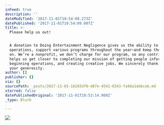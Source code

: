 ```yaml
---
inFeed: true
description: ''
dateModified: '2017-11-01T10:54:08.273Z'
datePublished: '2017-11-01T10:54:09.007Z'
title: >-
  Please help us out!


  A donation to Doing Entertainment Negligence gives us the ability to begin
  operations, support various programs throughout the year—and keep the lights
  on. We’re a nonprofit, we don’t charge for our program, so any contribution
  helps us get closer to completing our mission of getting people information,
  beginning operations, and creating creative jobs. We sincerely thank you for
  your generosity.
author: []
publisher: {}
via: {}
sourcePath: _posts/2017-11-01-16165df0-d07e-4541-8343-fa9da1debceb.md
starred: false
datePublishedOriginal: '2017-11-01T10:53:14.909Z'
_type: Blurb

---
```

![](https://the-grid-user-content.s3-us-west-2.amazonaws.com/3488008b-daee-4d95-a71d-ba0598325239.png)